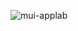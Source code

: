 ![mui-applab](https://user-images.githubusercontent.com/53371063/143943975-56388108-56de-4601-ad95-ddf76b1f1295.png)
